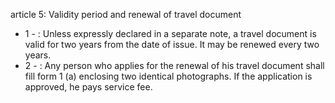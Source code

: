 article 5: Validity period and renewal of travel document

<ul>
			<li>1 - : Unless expressly declared in a separate note, a travel document is valid for two years from the date of issue. It may be renewed every two years.<ul>
			</ul></li>			<li>2 - : Any person who applies for the renewal of his travel document shall fill form 1 (a) enclosing two identical photographs. If the application is approved, he pays service fee.<ul>
			</ul></li></ul>